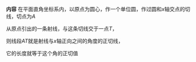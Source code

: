 **内容**
在平面直角坐标系内，以原点为圆心，作一个单位圆，作过圆和$x$轴交点的切线，切点为$A$

从原点引出的一条射线，与这条切线交于一点$T$，

则线段$AT$就是射线与$x$轴正向之间的角度的正切线，

它的长度就等于这个角的正切值


